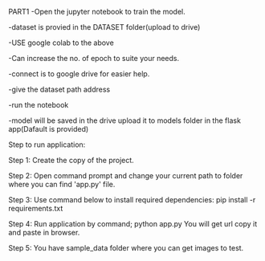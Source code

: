 PART1
-Open the jupyter notebook to train the model.

-dataset is provied in the DATASET folder(upload to drive)

-USE google colab to the above

-Can increase the no. of epoch to suite your needs.

-connect is to google drive for easier help.

-give the dataset path address

-run the notebook

-model will be saved in the drive upload it to models folder in the flask app(Dafault is provided)



Step to run application:

Step 1:	Create the copy of the project.

Step 2: Open command prompt and change your current path to folder where you can find 'app.py' file.

Step 3: Use command below to install required dependencies:
pip install -r requirements.txt

Step 4: Run application by command;
python app.py
You will get url copy it and paste in browser.

Step 5: You have sample_data folder where you can get images to test.
